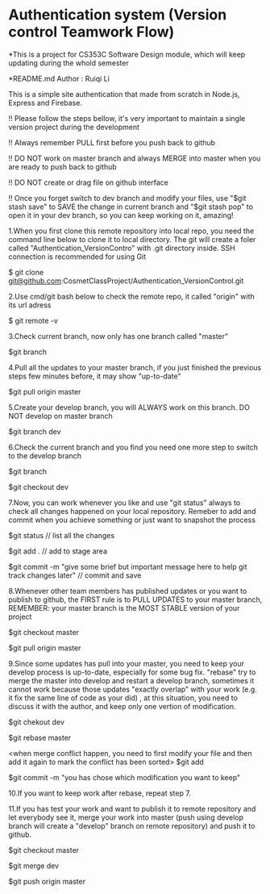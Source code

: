 # Authentication system (Version control Teamwork Flow) 

*This is a project for CS353C Software Design module, which will keep updating during the whold semester 

*README.md Author : Ruiqi Li

This is a simple site authentication that made from scratch in Node.js, Express and Firebase. 

!! Please follow the steps bellow, it's very important to maintain a single version project during the development

!! Always remember PULL first before you push back to github

!! DO NOT work on master branch and always MERGE into master when you are ready to push back to github

!! DO NOT create or drag file on github interface

!! Once you forget switch to dev branch and modify your files, use "$git stash save" to SAVE the change in current branch and "$git stash pop" to open it in your dev branch, so you can keep working on it, amazing!

1.When you first clone this remote repository into local repo, you need the command line below to clone it to local directory. The git will create a foler called "Authentication_VersionContro" with .git directory inside. SSH connection is recommended for using Git

$ git clone git@github.com:CosmetClassProject/Authentication_VersionControl.git

2.Use cmd/git bash below to check the remote repo, it called "origin" with its url adress

$ git remote -v

3.Check current branch, now only has one branch called "master"

$git branch

4.Pull all the updates to your master branch, if you just finished the previous steps few minutes before, it may show "up-to-date"

$git pull origin master

5.Create your develop branch, you will ALWAYS work on this branch. DO NOT develop on master branch 

$git branch dev

6.Check the current branch and you find you need one more step to switch to the develop branch

$git branch

$git checkout dev

7.Now, you can work whenever you like and use "git status" always to check all changes happened on your local repository. Remeber to add and commit when you achieve something or just want to snapshot the process

$git status // list all the changes

$git add .  // add to stage area

$git commit -m "give some brief but important message here to help git track changes later" // commit and save

8.Whenever other team members has published updates or you want to publish to github, the FIRST rule is to PULL UPDATES to your master branch, REMEMBER: your master branch is the MOST STABLE version of your project

$git checkout master 

$git pull origin master 

9.Since some updates has pull into your master, you need to keep your develop process is up-to-date, especially for some bug fix. "rebase" try to merge the master into develop and restart a develop branch, sometimes it cannot work because those updates "exactly overlap" with your work (e.g. it fix the same line of code as your did) , at this situation, you need to discuss it with the author, and keep only one vertion of modification. 

$git chekout dev

$git rebase master 

<when merge conflict happen, you need to first modify your file and then add it again to mark the conflict has been sorted>
$git add <filename>

$git commit -m "you has chose which modification you want to keep"

10.If you want to keep work after rebase, repeat step 7.

11.If you has test your work and want to publish it to remote repository and let everybody see it, merge your work into master (push using develop branch will create a "develop" branch on remote repository) and push it to github. 

$git checkout master

$git merge dev

$git push origin master
